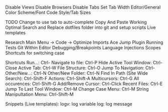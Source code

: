 Disable Views
Disable Browsers
Disable Tabs
Set Tab Width
Editor/General
Color Scheme/Font
Code Style/Tab Sizes


TODO
Change to use tab to auto-complete
Copy And Paste Working
Optimal Search and Replace
dotfiles folder into git and setup scripts
Live templates


Research
Main Menu -> Code -> Optimize Imports
Ace Jump Plugin
Running Tests
Git Within Editor
Debugging/Breakpoints
Language Injections
Scopes
Shortcuts for switching case


Shortcuts
Run...: Ctrl-<Enter>
Navigate to file: Ctrl-P 
Hide Active Tool Window: Ctrl-<Backspace>
Close Active Tab: Ctrl-W
File Structure: Ctrl-O
Jump To Navigation: Ctrl-<Space>
Other/New...: Ctrl-N
Other/New Folder: Ctrl-N
Find In Path (Site Wide Search): Ctrl-Shift-F
Actions: Ctrl-Shift-A
Multicursors: Ctrl-G
All occurences: Ctrl-Shift-G
Add/Remove Cursor: Ctrl-Click
Recent Files: Ctrl-E
Jump To Last Tool Window: Ctrl-M
Change Case Menu: Ctrl-M
String Manipultation Menu: Ctrl-Shift-M


Snippets (Live templates):
logv: log variable
log: log message


